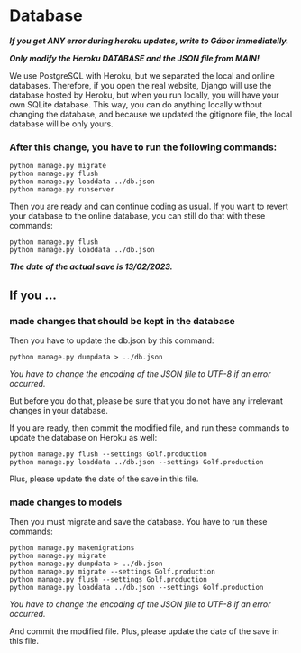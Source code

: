 # Database

***If you get ANY error during heroku updates, write to Gábor immediatelly.***

***Only modify the Heroku DATABASE and the JSON file from MAIN!***

We use PostgreSQL with Heroku, but we separated the local and online databases. Therefore, if you open the real website, Django will use the database hosted by Heroku, but when you run locally, you will have your own SQLite database. This way, you can do anything locally without changing the database, and because we updated the gitignore file, the local database will be only yours.

### After this change, you have to run the following commands:

```
python manage.py migrate
python manage.py flush
python manage.py loaddata ../db.json
python manage.py runserver
```

Then you are ready and can continue coding as usual. If you want to revert your database to the online database, you can still do that with these commands:

```
python manage.py flush
python manage.py loaddata ../db.json
```

***The date of the actual save is 13/02/2023.***


## If you ...

### made changes that should be kept in the database

Then you have to update the db.json by this command:

```
python manage.py dumpdata > ../db.json
```

*You have to change the encoding of the JSON file to UTF-8 if an error occurred.*

But before you do that, please be sure that you do not have any irrelevant changes in your database.

If you are ready, then commit the modified file, and run these commands to update the database on Heroku as well:

```
python manage.py flush --settings Golf.production
python manage.py loaddata ../db.json --settings Golf.production
```

Plus, please update the date of the save in this file.

### made changes to models

Then you must migrate and save the database. You have to run these commands:

```
python manage.py makemigrations
python manage.py migrate
python manage.py dumpdata > ../db.json
python manage.py migrate --settings Golf.production
python manage.py flush --settings Golf.production
python manage.py loaddata ../db.json --settings Golf.production
```

*You have to change the encoding of the JSON file to UTF-8 if an error occurred.*

And commit the modified file. Plus, please update the date of the save in this file.
